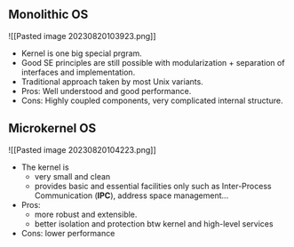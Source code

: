
## Monolithic OS

![[Pasted image 20230820103923.png]]

- Kernel is one big special prgram.
- Good SE principles are still possible with modularization + separation of interfaces and implementation.
- Traditional approach taken by most Unix variants.
- Pros: Well understood and good performance.
- Cons: Highly coupled components, very complicated internal structure.

## Microkernel OS

![[Pasted image 20230820104223.png]]

- The kernel is
	- very small and clean
	- provides basic and essential facilities only such as Inter-Process Communication (**IPC**), address space management...
- Pros: 
	- more robust and extensible. 
	- better isolation and protection btw kernel and high-level services
- Cons: lower performance